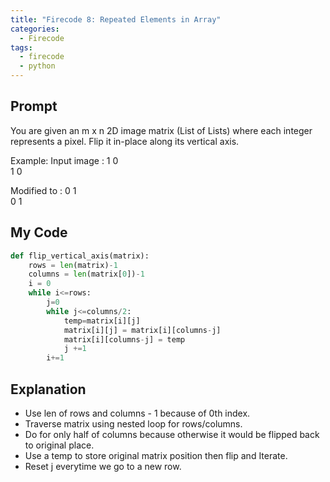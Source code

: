 ```yaml
---
title: "Firecode 8: Repeated Elements in Array"
categories:
  - Firecode
tags:
  - firecode
  - python
---
```


## Prompt

You are given an m x n 2D image matrix (List of Lists) where each integer represents a pixel. Flip it in-place along its vertical axis.

Example:
Input image :
1 0              
1 0

Modified to :
0 1              
0 1


## My Code

```python
def flip_vertical_axis(matrix):
    rows = len(matrix)-1
    columns = len(matrix[0])-1
    i = 0
    while i<=rows:
        j=0
        while j<=columns/2:
            temp=matrix[i][j]
            matrix[i][j] = matrix[i][columns-j]
            matrix[i][columns-j] = temp
            j +=1
        i+=1
```

## Explanation

* Use len of rows and columns - 1 because of 0th index.
* Traverse matrix using nested loop for rows/columns.
* Do for only half of columns because otherwise it would be flipped back to original place.
* Use a temp to store original matrix position then flip and Iterate.
* Reset j everytime we go to a new row.
